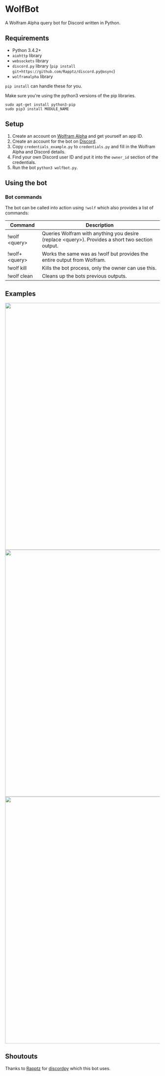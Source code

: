 # WolfBot
A Wolfram Alpha query bot for Discord written in Python.

## Requirements
- Python 3.4.2+
- `aiohttp` library
- `websockets` library
- `discord.py` library (`pip install git+https://github.com/Rapptz/discord.py@async`)
- `wolframalpha` library

`pip install` can handle these for you. 

Make sure you're using the python3 versions of the pip libraries.
```
sudo apt-get install python3-pip
sudo pip3 install MODULE_NAME
```
## Setup
1. Create an account on [Wolfram Alpha](https://developer.wolframalpha.com/portal/apisignup.html) and get yourself an app ID.
2. Create an account for the bot on [Discord](discordapp.com).
3. Copy `credentials_example.py` to `credentials.py` and fill in the Wolfram Alpha and Discord details.
4. Find your own Discord user ID and put it into the `owner_id` section of the credentials.
5. Run the bot `python3 wolfbot.py`.

## Using the bot
### Bot commands
The bot can be called into action using `!wolf` which also provides a list of commands:

Command       | Description
------------- | -------------
!wolf \<query\> | Queries Wolfram with anything you desire (replace \<query\>). Provides a short two section output.
!wolf+ \<query\>| Works the same was as !wolf <query> but provides the entire output from Wolfram.
!wolf kill    | Kills the bot process, only the owner can use this.
!wolf clean   | Cleans up the bots previous outputs.

## Examples

<img src="https://zippy.gfycat.com/DimpledDependentEagle.gif" width="800">
<img src="https://zippy.gfycat.com/FreeWaryBittern.gif" width="800">
<img src="https://zippy.gfycat.com/SophisticatedPerkyElkhound.gif" width="800">

## Shoutouts
Thanks to [Rapptz](https://github.com/Rapptz) for [discordpy](https://github.com/Rapptz/discord.py) which this bot uses.

